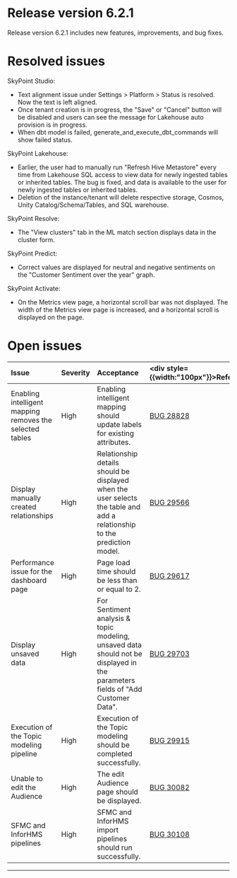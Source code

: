 # Release version 6.2.1

Release version 6.2.1 includes new features, improvements, and bug fixes.

<!--tabs-->
# Resolved issues

<div className="v6_2_1_p">SkyPoint Studio:</div>

- Text alignment issue under Settings > Platform > Status is resolved. Now the text is left aligned.
- Once tenant creation is in progress, the "Save" or "Cancel" button will be disabled and users can see the message for Lakehouse auto provision is in progress.
- When dbt model is failed, generate\_and\_execute\_dbt\_commands will show failed status.

<div className="v6_2_1_p">SkyPoint Lakehouse:</div>

- Earlier, the user had to manually run "Refresh Hive Metastore" every time from Lakehouse SQL access to view data for newly ingested tables or inherited tables. The bug is fixed, and data is available to the user for newly ingested tables or inherited tables.
- Deletion of the instance/tenant will delete respective storage, Cosmos, Unity Catalog/Schema/Tables, and SQL warehouse. 

<div className="v6_2_1_p">SkyPoint Resolve:</div>

- The "View clusters" tab in the ML match section displays data in the cluster form.

<div className="v6_2_1_p">SkyPoint Predict:</div>

- Correct values are displayed for neutral and negative sentiments on the "Customer Sentiment over the year" graph.

<div className="v6_2_1_p">SkyPoint Activate:</div>

- On the Metrics view page, a horizontal scroll bar was not displayed. The width of the Metrics view page is increased, and a horizontal scroll is displayed on the page.

# Open issues


|Issue|Severity|Acceptance|<div style={{width:"100px"}}>Reference</div>|
| :- | :- | :- | :- |
|Enabling intelligent mapping removes the selected tables|High|Enabling intelligent mapping should update labels for existing attributes. |[BUG 28828](https://dev.azure.com/skypointgroup/skypoint/_workitems/edit/28828)|
|Display manually created relationships|High|Relationship details should be displayed when the user selects the table and add a relationship to the prediction model.|[BUG 29566](https://dev.azure.com/skypointgroup/skypoint/_workitems/edit/29566)|
|Performance issue for the dashboard page|High|Page load time should be less than or equal to 2.|[BUG 29617](https://dev.azure.com/skypointgroup/skypoint/_workitems/edit/29617)|
|Display unsaved data|High|For Sentiment analysis & topic modeling, unsaved data should not be displayed in the parameters fields of "Add Customer Data".|[BUG 29703](https://dev.azure.com/skypointgroup/skypoint/_workitems/edit/29703)|
|Execution of the Topic modeling pipeline|High|Execution of the Topic modeling should be completed successfully.|[BUG 29915](https://dev.azure.com/skypointgroup/skypoint/_workitems/edit/29915)|
|Unable to edit the Audience|High|The edit Audience page should be displayed.|[BUG 30082](https://dev.azure.com/skypointgroup/skypoint/_workitems/edit/30082)|
|SFMC and InforHMS pipelines|High|SFMC and InforHMS import pipelines should run successfully. |[BUG 30108](https://dev.azure.com/skypointgroup/skypoint/_workitems/edit/30108)|  

---


